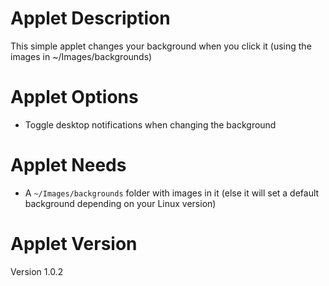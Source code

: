 # Applet Description

This simple applet changes your background when you click it (using the images in ~/Images/backgrounds)

# Applet Options

* Toggle desktop notifications when changing the background

# Applet Needs

* A `~/Images/backgrounds` folder with images in it (else it will set a default background depending on your Linux version)

# Applet Version

Version 1.0.2